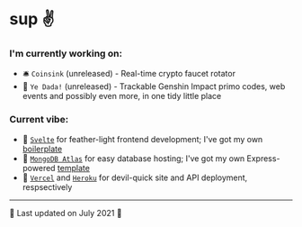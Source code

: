 <!--
**ollefrost/ollefrost** is a ✨ _special_ ✨ repository because its `README.md` (this file) appears on your GitHub profile.

Here are some ideas to get you started:

- 🔭 I’m currently working on ...
- 🌱 I’m currently learning ...
- 👯 I’m looking to collaborate on ...
- 🤔 I’m looking for help with ...
- 💬 Ask me about ...
- 📫 How to reach me: ...
- 😄 Pronouns: ...
- ⚡ Fun fact: ...
-->

# sup ✌️

### I'm currently working on:

- 🛎️ `Coinsink` (unreleased) - Real-time crypto faucet rotator
- 🍉 `Ye Dada!` (unreleased) - Trackable Genshin Impact primo codes, web events and possibly even more, in one tidy little place

### Current vibe:

- 🚀 [`Svelte`](https://github.com/sveltejs/svelte) for feather-light frontend development; I've got my own [boilerplate](https://github.com/ollefrost/ollesvelte)
- 📜 [`MongoDB Atlas`](https://www.mongodb.com/cloud/atlas) for easy database hosting; I've got my own Express-powered [template](https://github.com/ollefrost/olleatlas)
- 🎈 [`Vercel`](https://github.com/vercel/vercel) and [`Heroku`](https://github.com/heroku/cli) for devil-quick site and API deployment, respsectively

<!--
⚡ `I'm On` (unreleased) - Specialised links for those who play specific games, or use specific sites

🥒 `Hypickles` (unreleased, hiatus) - A place to access a rich amount of live data of your favourite Minecraft servers, and what your friends are up to on them. Currently focused on Hypixel, may expand to other servers in the future

📒 `Teyvat Codex` (unreleased, hiatus) - A reimagined, enhanced API, wiki and community platform for Genshin Impact
-->

---

🍉 Last updated on July 2021 🍉
